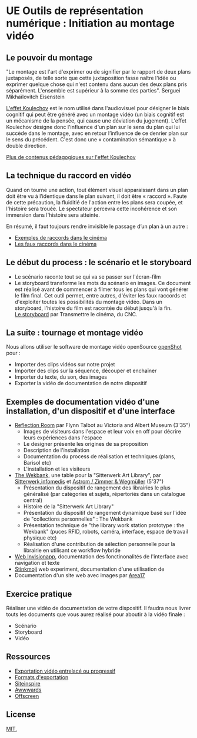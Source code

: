 # UE Outils de représentation numérique : Initiation au montage vidéo

## Le pouvoir du montage
"Le montage est l'art d'exprimer ou de signifier par le rapport de deux plans juxtaposés, de telle sorte que cette juxtaposition fasse naître l'idée ou exprimer quelque chose qui n'est contenu dans aucun des deux plans pris séparément. L'ensemble est supérieur à la somme des parties". Serguei Mikhaïlovitch Eisenstein

[L'effet Koulechov](https://www.youtube.com/watch?v=Mkgwo4GOOVk) est le nom utilisé dans l'audiovisuel pour désigner le biais cognitif qui peut être généré avec un montage vidéo (un biais cognitif est un mécanisme de la pensée, qui cause une déviation du jugement). 
L'effet Koulechov désigne donc l'influence d'un plan sur le sens du plan qui lui succède dans le montage, avec en retour l’influence de ce denrier plan sur le sens du précédent. C'est donc une « contamination sémantique » à double direction.

[Plus de contenus pédagogiques sur l'effet Koulechov](http://www.transmettrelecinema.com/video/leffet-koulechov/)

## La technique du raccord en vidéo
Quand on tourne une action, tout élément visuel apparaissant dans un plan doit être vu à l’identique dans le plan suivant, il doit être « raccord ». Faute de cette précaution, la fluiditié de l'action entre les plans sera coupée, et l'histoire sera trouée. Le spectateur percevra cette incohérence et son immersion dans l'histoire sera atteinte.  

En résumé, il faut toujours rendre invisible le passage d’un plan à un autre :
- [Exemples de raccords dans le cinéma](http://www.transmettrelecinema.com/video/les-raccords/)
- [Les faux raccords dans le cinéma](http://www.transmettrelecinema.com/video/le-faux-raccord/)

## Le début du process : le scénario et le storyboard

- Le scénario raconte tout se qui va se passer sur l'écran-film
- Le storyboard transforme les mots du scénario en images. Ce document est réalisé avant de commencer à filmer tous les plans qui vont générer le film final. Cet outil permet, entre autres, d'éviter les faux raccords et d'exploiter toutes les possibilités du montage vidéo. Dans un storyboard, l'histoire du film est racontée du début jusqu'à la fin.  
[Le storyboard](http://www.transmettrelecinema.com/video/le-story-board/
) par Transmettre le cinéma, du CNC.

## La suite : tournage et montage vidéo

Nous allons utiliser le software de montage vidéo openSource [openShot](https://www.openshot.org/user-guide/) pour :
- Importer des clips vidéos sur notre projet
- Importer des clips sur la séquence, découper et enchaîner
- Importer du texte, du son, des images
- Exporter la vidéo de documentation de notre dispositif

## Exemples de documentation vidéo d'une installation, d'un dispositif et d'une interface
- [Reflection Room](https://vimeo.com/234189996) par Flynn Talbot au Victoria and Albert Museum (3'35")
	- Images de visiteurs dans l'espace et leur voix en off pour décrire leurs expériences dans l'espace
	- Le designer présente les origines de sa proposition
	- Description de l'installation 
	- Documentation du process de réalisation et techniques (plans, Barisol etc)
	- L'installation et les visiteurs
- [The Wekbank](https://vimeo.com/157990864), une table pour la "Sitterwerk Art Library", par [Sitterwerk](sitterwerk.ch),[infomedis](infomedis.ch) et [Astrom / Zimmer & Wegmüller](astromzimmer.com) (5'37")  
	- Présentation du dispositif de rangement des librairies le plus généralisé (par catégories et sujets, répertoriés dans un catalogue central)
	- Histoire de la "Sitterwerk Art Library"
	- Présentation du dispositif de rangement dynamique basé sur l'idée de "collections personnelles" :  The Wekbank
	- Présentation technique de "the library work station prototype : the Wekbank" (puces RFID, robots, caméra, interface, espace de travail physique etc)
	- Réalisation d'une contribution de sélection personnelle pour la librairie en utilisant ce workflow hybride
- [Web Invisionapp](https://www.youtube.com/watch?v=vIV9rRIuazE), documentation des fonctinonalités de l'interface avec navigation et texte
- [Stinkmoji](https://vimeo.com/258291988) web experiment, documentation d'une utilisation	de 
- Documentation d'un site web avec images par [Area17](https://area17.com/work/simons-foundation-website)


## Exercice pratique 
Réaliser une vidéo de documentation de votre dispositif.
Il faudra nous livrer touts les documents que vous aurez réalisé pour aboutir à la vidéo finale :
- Scénario
- Storyboard
- Vidéo

## Ressources
- [Exportation vidéo entrelacé ou progressif](http://www.ecole-art-aix.fr/Entrelace-ou-progressif-Quelle)
- [Formats d'exportation](http://www.serif.com/blog/video-editing-terms-explained-part-5-video-export-formats/)
- [Siteinspire](https://www.siteinspire.com/)
- [Awwwards](https://www.awwwards.com/)
- [Offscreen](https://www.offscreenmag.com/)

## License

[MIT.](https://tldrlegal.com/license/mit-license)